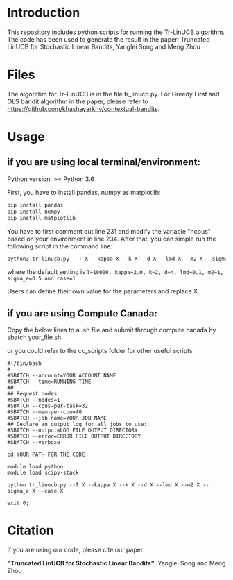 # Introduction 

This repository includes python scripts for running the Tr-LinUCB algorithm. The code has been used to generate the result in the paper:
Truncated LinUCB for Stochastic Linear Bandits, Yanglei Song and Meng Zhou

# Files

The algorithm for Tr-LinUCB is in the file tr_linucb.py. For Greedy First and OLS bandit algorithm in the paper, please refer to https://github.com/khashayarkhv/contextual-bandits.

# Usage

## if you are using local terminal/environment:

Python version: >= Python 3.6

First, you have to install pandas, numpy as matplotlib:

```python
pip install pandas
pip install numpy
pip install matplotlib
```

You have to first comment out line 231 and modify the variable "ncpus" based on your environment in line 234. After that, you can simple run the following script in the command line:

```python
python3 tr_linucb.py --T X --kappa X --k X --d X --lmd X --m2 X --sigma_e X --case X
```
where the default setting is `T=10000, kappa=2.0, k=2, d=4, lmd=0.1, m2=1, sigma_e=0.5 and case=1`

Users can define their own value for the parameters and replace X.

## if you are using Compute Canada:

Copy the below lines to a .sh file and submit through compute canada by sbatch your_file.sh

or you could refer to the cc_scripts folder for other useful scripts

```shell
#!/bin/bash
#
#SBATCH --account=YOUR ACCOUNT NAME
#SBATCH --time=RUNNING TIME
##
## Request nodes
#SBATCH --nodes=1
#SBATCH --cpus-per-task=32
#SBATCH --mem-per-cpu=4G
#SBATCH --job-name=YOUR JOB NAME
## Declare an output log for all jobs to use:
#SBATCH --output=LOG FILE OUTPUT DIRECTORY
#SBATCH --error=ERROR FILE OUTPUT DIRECTORY
#SBATCH --verbose

cd YOUR PATH FOR THE CODE

module load python
module load scipy-stack

python tr_linucb.py --T X --kappa X --k X --d X --lmd X --m2 X --sigma_e X --case X

exit 0;

```

# Citation

If you are using our code, please cite our paper:

**"Truncated LinUCB for Stochastic Linear Bandits"**, Yanglei Song and Meng Zhou
